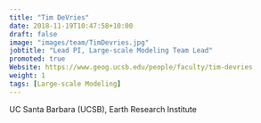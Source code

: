 ```yaml
---
title: "Tim DeVries"
date: 2018-11-19T10:47:58+10:00
draft: false
image: "images/team/TimDevries.jpg"
jobtitle: "Lead PI, Large-scale Modeling Team Lead"
promoted: true
Website: https://www.geog.ucsb.edu/people/faculty/tim-devries
weight: 1
tags: [Large-scale Modeling]
---
```



UC Santa Barbara (UCSB), Earth Research Institute

